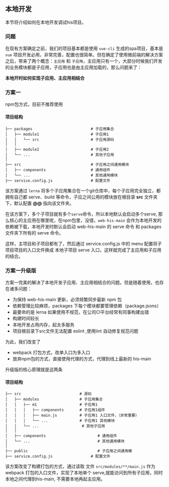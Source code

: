 <!--
 * @Author: smallalso<hu141418@gmail.com>
 * @Date: 2020-12-15 14:48:08
 * @LastEditors: smallalso<hu141418@gmail.com>
 * @LastEditTime: 2020-12-16 15:32:59
 * @FilePath: /his-doc/docs/guide/introduction.md
-->
## 本地开发

本节将介绍如何在本地开发调试his项目。

### 问题

在现有方案确定之前，我们的项目基本都是使用 `vue-cli` 生成的spa项目，基本是 `vue` 项目开发必用，非常完善，配置也很简单。但在确定了使用微前端的解决方案之后，带来了两个概念：`主应用` 和 `子应用`，主应用只有一个，大部分时候我们开发的业务模块都是子应用，子应用也是由主应用加载的，那么问题来了：

**本地开时如何实现子应用、主应用相结合**


### 方案一

npm包方式，目前不推荐使用

#### 项目结构
```
├── packages                          # 子应用集合
│   ├── module1                       # 子应用1
│   │   └── src                       # 子应用源码
│   │
│   ├── module2                       # 子应用2
│   └── ...                           # 其他子应用
│                
├── src                               # 子应用之间通用模块
│   ├── components                    # 通用组件
│   └── ...                           # 其他通用模块
├── service.config.js                 # 配置文件
```

该方案通过 `lerna` 将多个子应用集合在一个git仓库中，每个子应用完全独立，都拥有自己都 serve、build 等命令，子应之间公用的模块放在根目录 __src__ 文件夹下，默认配置 __@@__ 指向该文件夹。

在该方案下，多个子项目就有多个`serve`命令，所以本地默认会启动多个serve, 那么核心的主应用在哪里呢，在npm包里，没错，`web-his-main` 会作为本地开发的依赖被下载，本地开发时默认会启动 web-his-main 的 serve 命令 和 packages 文件夹下所有的 serve 命令。

这样，主项目和子项目都有了，然后通过 service.config.js 中的 menu 配置将子项目项目的入口文件换成 本地子项目  serve 入口，这样就完成了主应用和子应用的结合。

### 方案一升级版

方案一完美的解决了本地开发子应用、主应用相结合的问题。但是随着使用，也存在诸多问题：

- 为保持 web-his-main 更新，必须频繁同步最新 npm 包
- 依赖管理比较麻烦，packages 下每个模块都要管理依赖（package.jsons）
- 最要命的是 lerna 如果使用不规范，在公司CI平台经常有同事构建出错
- 构建时间较长
- 本地开发占用内存，起太多服务
- 项目根目录下src文件无法配置 eslint ,使用lint 自动修复规范问题

为此，我们改变了

- webpack 打包方式，改单入口为多入口
- 放弃npm包的方式，直接使用代理的方式，代理到线上最新的 his-main

升级版的核心原理就是这两条

#### 项目结构
```
├── src                          # 源码
│   ├── modules                  # 子应用集合
│   │   ├── m1                   # 子应用1
│   │   │   ├── components       # 子应用1组件
│   │   │   ├── main.js          # 子应用1 入口文件，（非常重要）                   
│   │   │   └── ...              # 子应用1 其他模块
│   │   └── ...                   # 其他子应用
│   │
│   ├── components                       # 通用组件
│   └── ...                              # 其他通用模块
│                
├── public                               # 子应用之间通用模                           
├── service.config.js                 # 配置文件
```

该方案改变了构建打包的方式，通过读取 文件 `src/modules/**/main.js` 作为 webpack 打包的入口文件，实现了本地单个 serve,就能访问到所有子应用，同时本地之间代理到his-main, 不需要本地再起主应用。
